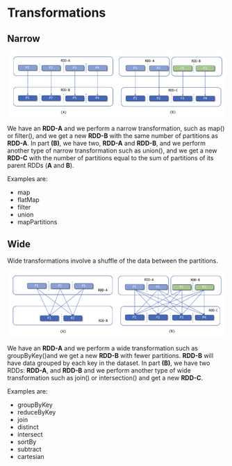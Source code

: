 # Transformations

## Narrow

![Narrow transformations](images/narrow-transformations.png)

We have an **RDD-A** and we perform a narrow transformation, such as map() or filter(), and we get a new **RDD-B** with the same number of partitions as **RDD-A**. In part **(B)**, we have two, **RDD-A** and **RDD-B**, and we perform another type of narrow transformation such as union(), and we get a new **RDD-C** with the number of partitions equal to the sum of partitions of its parent RDDs (**A** and **B**).

Examples are:

- map
- flatMap
- filter
- union
- mapPartitions

## Wide

Wide transformations involve a shuffle of the data between the partitions.

![Wide transformations](images/wide-transformations.png)

We have an **RDD-A** and we perform a wide transformation such as groupByKey()and we get a new **RDD-B** with fewer partitions. **RDD-B** will have data grouped by each key in the dataset. In part **(B)**, we have two RDDs: **RDD-A**, and **RDD-B** and we perform another type of wide transformation such as join() or intersection() and get a new **RDD-C**.

Examples are:

- groupByKey
- reduceByKey
- join
- distinct
- intersect
- sortBy
- subtract
- cartesian

